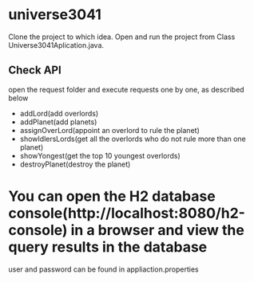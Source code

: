 # universe3041
Clone the project to which idea. Open and run the project from Class Universe3041Aplication.java.
## Check API
open the request folder and execute requests one by one, as described below
* addLord(add overlords)
* addPlanet(add planets)
* assignOverLord(appoint an overlord to rule the planet)
* showIdlersLords(get all the overlords who do not rule more than one planet)
* showYongest(get the top 10 youngest overlords)
* destroyPlanet(destroy the planet)
# You can open the H2 database console(http://localhost:8080/h2-console) in a browser and view the query results in the database
user and password can be found in appliaction.properties

